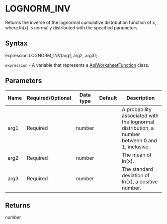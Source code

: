 # LOGNORM_INV

Returns the inverse of the lognormal cumulative distribution function of x, where ln(x) is normally distributed with the specified parameters.

## Syntax

expression.LOGNORM_INV(arg1, arg2, arg3);

`expression` - A variable that represents a [ApiWorksheetFunction](../ApiWorksheetFunction.md) class.

## Parameters

| **Name** | **Required/Optional** | **Data type** | **Default** | **Description** |
| ------------- | ------------- | ------------- | ------------- | ------------- |
| arg1 | Required | number |  | A probability associated with the lognormal distribution, a number between 0 and 1, inclusive. |
| arg2 | Required | number |  | The mean of ln(x). |
| arg3 | Required | number |  | The standard deviation of ln(x), a positive number. |

## Returns

number